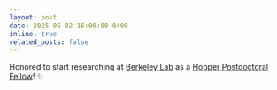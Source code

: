 ```yaml
---
layout: post
date: 2025-06-02 16:00:00-0400
inline: true
related_posts: false
---
```


Honored to start researching at [Berkeley Lab](https://www.lbl.gov/) as a [Hopper Postdoctoral Fellow](https://cs.lbl.gov/work/fellowships/hopper-fellowship/)! :sparkles:
